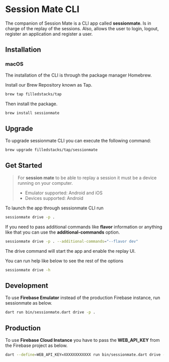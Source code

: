 # Session Mate CLI

The companion of Session Mate is a CLI app called **sessionmate**. Is in charge of the replay of the sessions. Also, allows the user to login, logout, register an application and register a user.

## Installation

### macOS
The installation of the CLI is through the package manager Homebrew.

Install our Brew Repository known as Tap.

```bash
brew tap filledstacks/tap
```

Then install the package.

```bash
brew install sessionmate
```

## Upgrade

To upgrade sessionmate CLI you can execute the following command:

```bash
brew upgrade filledstacks/tap/sessionmate
```

## Get Started

> For **session mate** to be able to replay a session it must be a device running on your computer.
> - Emulator supported: Android and iOS
> - Devices supported: Android

To launch the app through sessionmate CLI run

```bash
sessionmate drive -p .
```

If you need to pass additional commands like **flavor** information or anything like that you can use the **additional-commands** option.

```bash
sessionmate drive -p . --additional-commands="--flavor dev"
```

The drive command will start the app and enable the replay UI.

You can run help like below to see the rest of the options

```bash
sessionmate drive -h
```

## Development

To use **Firebase Emulator** instead of the production Firebase instance, run sessionmate as below.

```bash
dart run bin/sessionmate.dart drive -p .
```

## Production

To use **Firebase Cloud Instance** you have to pass the **WEB_API_KEY** from the Firebase project as below.

```bash
dart --define=WEB_API_KEY=XXXXXXXXXXXX run bin/sessionmate.dart drive -p .
```